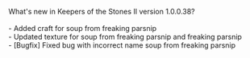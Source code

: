 What's new in Keepers of the Stones II version 1.0.0.38?<br/>
<br />- Added craft for soup from freaking parsnip
<br />- Updated texture for soup from freaking parsnip and freaking parsnip
<br />- [Bugfix] Fixed bug with incorrect name soup from freaking parsnip